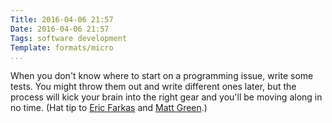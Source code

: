 ```yaml
---
Title: 2016-04-06 21:57
Date: 2016-04-06 21:57
Tags: software development
Template: formats/micro
...
```


When you don't know where to start on a programming issue, write some tests. You might throw them out and write different ones later, but the process will kick your brain into the right gear and you'll be moving along in no time. (Hat tip to [Eric Farkas] and [Matt Green].)

[Eric Farkas]: //twitter.com/ericfarkas
[Matt Green]: //twitter.com/mattgreenrocsk
